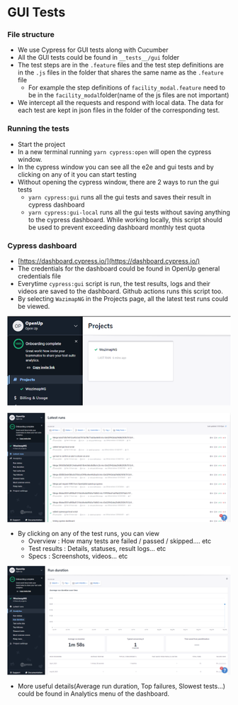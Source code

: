 # GUI Tests

### File structure

* We use Cypress for GUI tests along with Cucumber
* All the GUI tests could be found in `__tests__/gui` folder
* The test steps are in the `.feature` files and the test step definitions are in the `.js` files in the folder that shares the same name as the `.feature` file
  * For example the step definitions of `facility_modal.feature` need to be in the `facility_modal`folder\(name of the js files are not important\)
* We intercept all the requests and respond with local data. The data for each test are kept in json files in the folder of the corresponding test.

### Running the tests

* Start the project
* In a new terminal running `yarn cypress:open` will open the cypress window.
* In the cypress window you can see all the e2e and gui tests and by clicking on any of it you can start testing
* Without opening the cypress window, there are 2 ways to run the gui tests
  * `yarn cypress:gui` runs all the gui tests and saves their result in cypress dashboard
  * `yarn cypress:gui-local` runs all the gui tests without saving anything to the cypress dashboard. While working locally, this script should be used to prevent exceeding dashboard monthly test quota

### Cypress dashboard

* [https://dashboard.cypress.io/](https://dashboard.cypress.io/)
* The credentials for the dashboard could be found in OpenUp general credentials file
* Everytime `cypress:gui` script is run, the test results, logs and their videos are saved to the dashboard. Github actions runs this script too. 
* By selecting `WazimapNG` in the Projects page, all the latest test runs could be viewed.

![Projects page](../.gitbook/assets/image%20%2860%29.png)

![Latest test runs of WazimapNG project](../.gitbook/assets/image%20%2872%29.png)

* By clicking on any of the test runs, you can view
  * Overview : How many tests are failed / passed / skipped.... etc
  * Test results : Details, statuses, result logs... etc
  * Specs : Screenshots, videos... etc

![Analytics](../.gitbook/assets/image%20%2864%29.png)

* More useful details\(Average run duration, Top failures, Slowest tests...\)  could be found in Analytics menu of the dashboard. 

